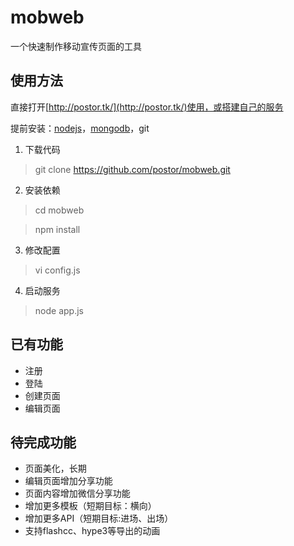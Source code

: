 # mobweb
一个快速制作移动宣传页面的工具

## 使用方法 ##
直接打开[http://postor.tk/](http://postor.tk/)使用，或搭建自己的服务

提前安装：[nodejs](http://nodejs.org)，[mongodb](http://www.mongodb.org/)，git
1. 下载代码

> git clone https://github.com/postor/mobweb.git

2. 安装依赖

> cd mobweb

> npm install

3. 修改配置

> vi config.js

4. 启动服务

> node app.js

## 已有功能 ##
- 注册
- 登陆
- 创建页面
- 编辑页面

## 待完成功能 ##
- 页面美化，长期
- 编辑页面增加分享功能
- 页面内容增加微信分享功能
- 增加更多模板（短期目标：横向）
- 增加更多API（短期目标:进场、出场）
- 支持flashcc、hype3等导出的动画
